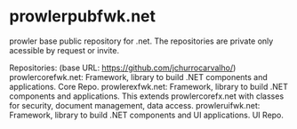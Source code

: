 # prowlerpubfwk.net

prowler base public repository for .net.
The repositories are private only acessible by request or invite.

Repositories:
(base URL: https://github.com/jchurrocarvalho/)
prowlercorefwk.net: Framework, library to build .NET components and applications. Core Repo.
prowlerexfwk.net: Framework, library to build .NET components and applications. This extends prowlercorefx.net with classes for security, document management, data access.
prowleruifwk.net: Framework, library to build .NET components and UI applications. UI Repo.
